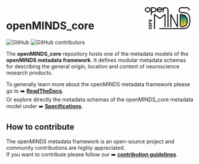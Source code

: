 <a href="/img/openMINDS_core_logo_light.png">
  <picture>
    <source media="(prefers-color-scheme: dark)" srcset="/img/openMINDS_core_logo_dark.png">
    <source media="(prefers-color-scheme: light)" srcset="/img/openMINDS_core_logo_light.png">
    <img alt="openMINDS_core metadata model" src="/img/openMINDS_core_logo_light.png" title="Logo created by U. Schlegel, L. Zehl, C. Hagen Blixhavn" align="right" height="70">
  </picture>
</a>

# openMINDS_core

![GitHub][license-url]
![GitHub contributors][contributors-url]


The **openMINDS_core** repository hosts one of the metadata models of the **openMINDS metadata framework**. It defines modular metadata schemas for describing the general origin, location and content of neuroscience research products.

To generally learn more about the openMINDS metadata framework please go to :arrow_right: [**ReadTheDocs**][docu-url].  
Or explore directly the metadata schemas of the openMINDS_core metadata model under :arrow_right: [**Specifications**][docu-core-url].

## How to contribute

The openMINDS metadata framework is an open-source project and community contributions are highly appreciated.  
If you want to contribute please follow our :arrow_right: [**contribution guidelines**][contribution-url].


<!-- MARKDOWN LINKS & IMAGES -->
<!-- https://www.markdownguide.org/basic-syntax/#reference-style-links -->
[contribution-url]: https://openminds-documentation.readthedocs.io/en/latest/shared/how_to_contribute.html
[contributors-url]: https://img.shields.io/github/contributors/openMetadataInitiative/openMINDS_core
[docu-url]: https://openminds-documentation.readthedocs.io
[docu-core-url]: https://openminds-documentation.readthedocs.io/en/v3.0/specifications/core.html
[license-url]: https://img.shields.io/github/license/openMetadataInitiative/openMINDS_core
